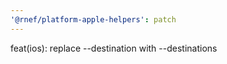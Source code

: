 ```yaml
---
'@rnef/platform-apple-helpers': patch
---
```


feat(ios): replace --destination with --destinations
